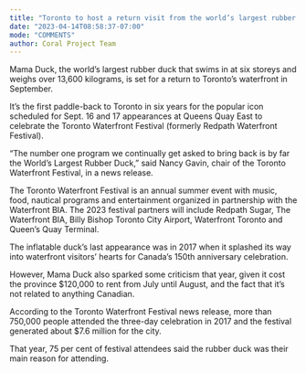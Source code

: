 ```yaml
---
title: "Toronto to host a return visit from the world’s largest rubber duck"
date: "2023-04-14T08:58:37-07:00"
mode: "COMMENTS"
author: Coral Project Team
---
```


<meta property="sectionOverride" content="Vulture">

Mama Duck, the world’s largest rubber duck that swims in at six storeys and weighs over 13,600 kilograms, is set for a return to Toronto’s waterfront in September.

It’s the first paddle-back to Toronto in six years for the popular icon scheduled for Sept. 16 and 17 appearances at Queens Quay East to celebrate the Toronto Waterfront Festival (formerly Redpath Waterfront Festival).

“The number one program we continually get asked to bring back is by far the World’s Largest Rubber Duck,” said Nancy Gavin, chair of the Toronto Waterfront Festival, in a news release.

The Toronto Waterfront Festival is an annual summer event with music, food, nautical programs and entertainment organized in partnership with the Waterfront BIA. The 2023 festival partners will include Redpath Sugar, The Waterfront BIA, Billy Bishop Toronto City Airport, Waterfront Toronto and Queen’s Quay Terminal.

The inflatable duck’s last appearance was in 2017 when it splashed its way into waterfront visitors’ hearts for Canada’s 150th anniversary celebration.

However, Mama Duck also sparked some criticism that year, given it cost the province $120,000 to rent from July until August, and the fact that it’s not related to anything Canadian.

According to the Toronto Waterfront Festival news release, more than 750,000 people attended the three-day celebration in 2017 and the festival generated about $7.6 million for the city.

That year, 75 per cent of festival attendees said the rubber duck was their main reason for attending.

